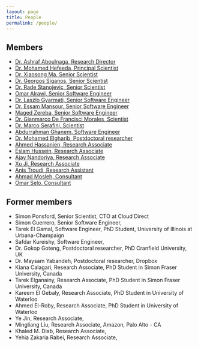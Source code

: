 ```yaml
---
layout: page
title: People
permalink: /people/
---
```

## Members

- [Dr. Ashraf Aboulnaga, Research Director](/team/ashraf/)
- [Dr. Mohamed Hefeeda, Principal Scientist](/team/mhefeeda/)
- [Dr. Xiaosong Ma, Senior Scientist](/team/xma/)
- [Dr. Georgos Siganos, Senior Scientist](/team/gsiganos/)
- [Dr. Rade Stanojevic, Senior Scientist](/team/rstanojevic/)
- [Omar Alrawi, Senior Software Engineer](/team/oalrawi/)
- [Dr. Laszlo Gyarmati, Senior Software Engineer](/team/lgyarmati/)
- [Dr. Essam Mansour, Senior Software Engineer](/team/emansour/)
- [Maged Zereba, Senior Software Engineer](/team/mzereba/)
- [Dr. Gianmarco De Francisci Morales, Scientist](/team/gmorales/)
- [Dr. Marco Serafini, Scientist](/team/mserafini/)
- [Abdurrahman Ghanem, Software Engineer](/team/aghanem/)
- [Dr. Mohamed Elgharib, Postdoctoral researcher](/team/melgharib/)
- [Ahmed Hassanien, Research Associate](/team/ahassanien/)
- [Eslam Hussein, Research Associate](/team/ehussein/)
- [Ajay Nandoriya, Research Associate](/team/anandoriya/)
- [Xu Ji, Research Associate](/team/xji/)
- [Anis Troudi, Research Assistant](/team/atroudi/)
- [Ahmad Mosleh, Consultant](/team/amosleh/)
- [Omar Selo, Consultant](/team/oselo/)



## Former members

- Simon Ponsford, Senior Scientist, CTO at Cloud Direct
- Simon Guerrero, Senior Software Engineer, 
- Tarek El Gamal, Software Engineer, PhD Student, University of Illinois at Urbana-Champaign
- Safdar Kureishy, Software Engineer, 
- Dr. Gokop Goteng, Postdoctoral researcher, PhD Cranfield University, UK
- Dr. Maysam Yabandeh, Postdoctoral researcher, Dropbox
- Kiana Calagari, Research Associate, PhD Student in Simon Fraser University, Canada
- Tarek Elganainy, Research Associate, PhD Student in Simon Fraser University, Canada
- Kareem El Gebaly, Research Associate, PhD Student in University of Waterloo
- Ahmed El-Roby, Research Associate, PhD Student in University of Waterloo
- Ye Jin, Research Associate, 
- Mingliang Liu, Research Associate, Amazon, Palo Alto - CA
- Khaled M. Diab, Research Associate, 
- Yehia Zakaria Rabei, Research Associate, 

